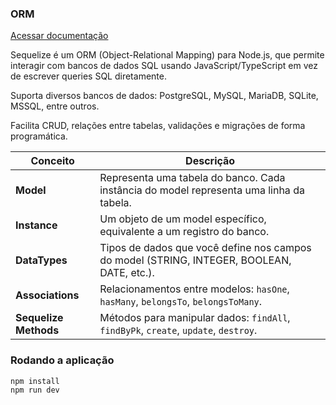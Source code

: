 ### ORM
[Acessar documentação](https://sequelize.org/)

Sequelize é um ORM (Object-Relational Mapping) para Node.js, que permite interagir com bancos de dados SQL usando JavaScript/TypeScript em vez de escrever queries SQL diretamente.

Suporta diversos bancos de dados: PostgreSQL, MySQL, MariaDB, SQLite, MSSQL, entre outros.

Facilita CRUD, relações entre tabelas, validações e migrações de forma programática.

| Conceito           | Descrição                                                                                 |
|-------------------|-------------------------------------------------------------------------------------------|
| **Model**          | Representa uma tabela do banco. Cada instância do model representa uma linha da tabela.  |
| **Instance**       | Um objeto de um model específico, equivalente a um registro do banco.                   |
| **DataTypes**      | Tipos de dados que você define nos campos do model (STRING, INTEGER, BOOLEAN, DATE, etc.). |
| **Associations**   | Relacionamentos entre modelos: `hasOne`, `hasMany`, `belongsTo`, `belongsToMany`.        |
| **Sequelize Methods** | Métodos para manipular dados: `findAll`, `findByPk`, `create`, `update`, `destroy`.   |


### Rodando a aplicação

```bash
npm install
npm run dev
```
